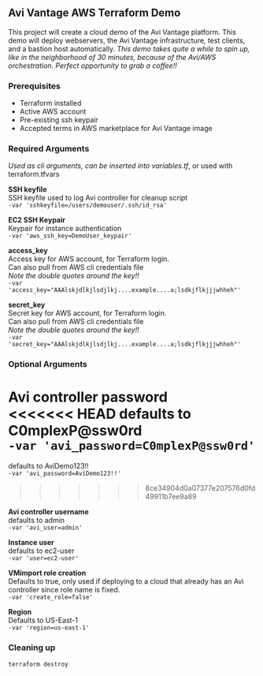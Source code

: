 ## Avi Vantage AWS Terraform Demo

This project will create a cloud demo of the Avi Vantage platform.  This demo will deploy webservers, the Avi Vantage infrastructure, test clients, and a bastion host automatically.
*This demo takes quite a while to spin up, like in the neighborhood of 30 minutes, because of the Avi/AWS orchestration.  Perfect opportunity to grab a coffee!!*

### Prerequisites
* Terraform installed
* Active AWS account
* Pre-existing ssh keypair
* Accepted terms in AWS marketplace for Avi Vantage image


### Required Arguments
*Used as cli arguments, can be inserted into variables.tf*, or used with terraform.tfvars


**SSH keyfile**  
SSH keyfile used to log Avi controller for cleanup script  
```-var 'sshkeyfile=/users/demouser/.ssh/id_rsa'```  

**EC2 SSH Keypair**  
Keypair for instance authentication  
```-var 'aws_ssh_key=DemoUser_keypair'```

**access_key**  
Access key for AWS account, for Terraform login.  
Can also pull from AWS cli credentials file   
*Note the double quotes around the key!!*     
```-var 'access_key="AAAlskjdlkjlsdjlkj....example....a;lsdkjflkjjjwhheh"'```  

**secret_key**  
Secret key for AWS account, for Terraform login.  
Can also pull from AWS cli credentials file   
*Note the double quotes around the key!!*     
```-var 'secret_key="AAAlskjdlkjlsdjlkj....example....a;lsdkjflkjjjwhheh"'```  




### Optional Arguments  

**Avi controller password**  
<<<<<<< HEAD
defaults to C0mplexP@ssw0rd  
```-var 'avi_password=C0mplexP@ssw0rd'```
=======
defaults to AviDemo123!!  
```-var 'avi_password=AviDemo123!!'```
>>>>>>> 8ce34904d0a07377e207576d0fd49911b7ee9a89

**Avi controller username**  
defaults to admin  
```-var 'avi_user=admin'```

**Instance user**  
defaults to ec2-user  
```-var 'user=ec2-user'```

**VMimport role creation**  
Defaults to true, only used if deploying to a cloud that already has an Avi controller since role name is fixed.  
```-var 'create_role=false'```

**Region**  
Defaults to US-East-1  
```-var 'region=us-east-1'```



### Cleaning up  
```terraform destroy```